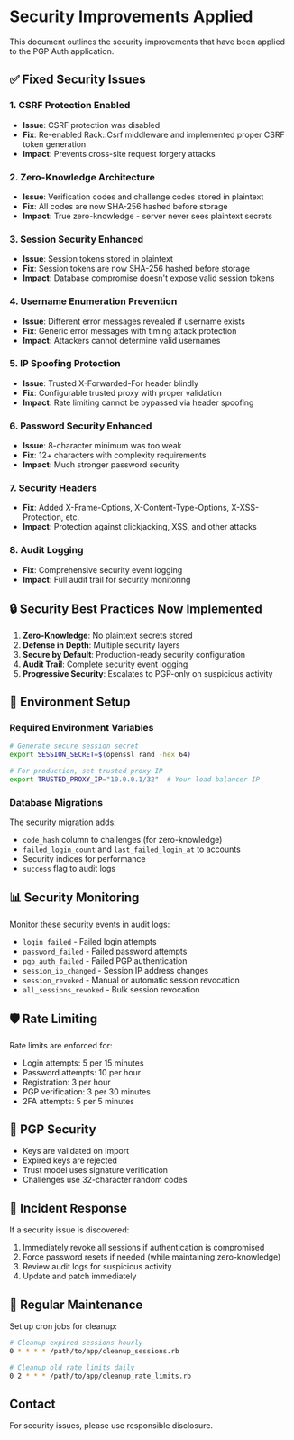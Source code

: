 # Security Improvements Applied

This document outlines the security improvements that have been applied to the PGP Auth application.

## ✅ Fixed Security Issues

### 1. CSRF Protection Enabled
- **Issue**: CSRF protection was disabled
- **Fix**: Re-enabled Rack::Csrf middleware and implemented proper CSRF token generation
- **Impact**: Prevents cross-site request forgery attacks

### 2. Zero-Knowledge Architecture
- **Issue**: Verification codes and challenge codes stored in plaintext
- **Fix**: All codes are now SHA-256 hashed before storage
- **Impact**: True zero-knowledge - server never sees plaintext secrets

### 3. Session Security Enhanced
- **Issue**: Session tokens stored in plaintext
- **Fix**: Session tokens are now SHA-256 hashed before storage
- **Impact**: Database compromise doesn't expose valid session tokens

### 4. Username Enumeration Prevention
- **Issue**: Different error messages revealed if username exists
- **Fix**: Generic error messages with timing attack protection
- **Impact**: Attackers cannot determine valid usernames

### 5. IP Spoofing Protection
- **Issue**: Trusted X-Forwarded-For header blindly
- **Fix**: Configurable trusted proxy with proper validation
- **Impact**: Rate limiting cannot be bypassed via header spoofing

### 6. Password Security Enhanced
- **Issue**: 8-character minimum was too weak
- **Fix**: 12+ characters with complexity requirements
- **Impact**: Much stronger password security

### 7. Security Headers
- **Fix**: Added X-Frame-Options, X-Content-Type-Options, X-XSS-Protection, etc.
- **Impact**: Protection against clickjacking, XSS, and other attacks

### 8. Audit Logging
- **Fix**: Comprehensive security event logging
- **Impact**: Full audit trail for security monitoring

## 🔒 Security Best Practices Now Implemented

1. **Zero-Knowledge**: No plaintext secrets stored
2. **Defense in Depth**: Multiple security layers
3. **Secure by Default**: Production-ready security configuration
4. **Audit Trail**: Complete security event logging
5. **Progressive Security**: Escalates to PGP-only on suspicious activity

## 🚀 Environment Setup

### Required Environment Variables

```bash
# Generate secure session secret
export SESSION_SECRET=$(openssl rand -hex 64)

# For production, set trusted proxy IP
export TRUSTED_PROXY_IP="10.0.0.1/32"  # Your load balancer IP
```

### Database Migrations

The security migration adds:
- `code_hash` column to challenges (for zero-knowledge)
- `failed_login_count` and `last_failed_login_at` to accounts
- Security indices for performance
- `success` flag to audit logs

## 📊 Security Monitoring

Monitor these security events in audit logs:
- `login_failed` - Failed login attempts
- `password_failed` - Failed password attempts
- `pgp_auth_failed` - Failed PGP authentication
- `session_ip_changed` - Session IP address changes
- `session_revoked` - Manual or automatic session revocation
- `all_sessions_revoked` - Bulk session revocation

## 🛡️ Rate Limiting

Rate limits are enforced for:
- Login attempts: 5 per 15 minutes
- Password attempts: 10 per hour
- Registration: 3 per hour
- PGP verification: 3 per 30 minutes
- 2FA attempts: 5 per 5 minutes

## 🔐 PGP Security

- Keys are validated on import
- Expired keys are rejected
- Trust model uses signature verification
- Challenges use 32-character random codes

## 🚨 Incident Response

If a security issue is discovered:

1. Immediately revoke all sessions if authentication is compromised
2. Force password resets if needed (while maintaining zero-knowledge)
3. Review audit logs for suspicious activity
4. Update and patch immediately

## 📝 Regular Maintenance

Set up cron jobs for cleanup:

```bash
# Cleanup expired sessions hourly
0 * * * * /path/to/app/cleanup_sessions.rb

# Cleanup old rate limits daily
0 2 * * * /path/to/app/cleanup_rate_limits.rb
```

## Contact

For security issues, please use responsible disclosure.
